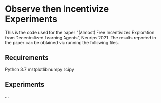 # Observe then Incentivize Experiments
This is the code used for the paper "(Almost) Free Incentivized Exploration from Decentralized Learning Agents", Neurips 2021. The results reported in the paper can be obtained via running the following files.

## Requirements
Python 3.7
matplotlib
numpy
scipy

## Experiments
...
